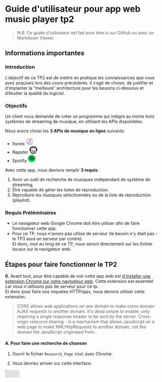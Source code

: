 # Guide d'utilisateur pour app web music player tp2
> N.B. Ce guide d'utilisateur est fait pour être lu sur Github ou avec un Markdown Viewer.

## Informations importantes

### Introduction
L’objectif de ce TP2 est de mettre en pratique les connaissances que vous avez acquises lors des cours précédents. Il s’agit de choisir, de justifier et d’implanter la “meilleure” architecture pour les besoins ci-dessous et d’étudier la qualité du logiciel.

### Objectifs
Un client vous demande de créer un programme qui intègre au moins trois systèmes de streaming de musique, en utilisant les APIs disponibles.

Nous avons choisi les **3 APIs de musique en ligne** suivants:
* Itunes <img src="https://github.com/raph63/log8430/blob/master/TP2/assets/img/ITunes.png" height="25">
* Napster <img src="https://github.com/raph63/log8430/blob/master/TP2/assets/img/napster.png" height="25">
* Spotify <img src="https://github.com/raph63/log8430/blob/master/TP2/assets/img/spotify.png" height="25">

Avec cette app, nous devions remplir **3 requis**:
1. Avoir un outil de recherche de musiques indépendant de système de streaming.
2. Être capable de gérer les listes de reproduction.
3. Reproduire les musiques sélectionnées ou de la liste de reproduction (playlist).

### Requis Préléminaires
* Le navigateur web Google Chrome doit être utiliser afin de faire fonctionner cette app.
* Pour ce TP, nous n'avons pas utilise de serveur (le besoin n'y était pas - le TP3 aura un serveur par contre). <br>
  Et donc, tout au long de ce TP, nous seront directement sur les fichier locaux sur le navigateur web.

## Étapes pour faire fonctionner le TP2
**0.** Avant tout, pour être capable de voir cette app web est [d'installer une extension Chrome sur votre navigateur web](https://chrome.google.com/webstore/detail/allow-control-allow-origi/nlfbmbojpeacfghkpbjhddihlkkiljbi).
  Cette extension est essentiel car nous n'utilisons pas de serveur pour ce tp. <br>
  Et donc pour faire nos requetes HTTP/ajax, nous devons utiliser cette extension.
> CORS allows web applications on one domain to make cross domain AJAX requests to another domain. It's dead simple to enable, only requiring a single response header to be sent by the server.
> Cross-origin resource sharing - is a mechanism that allows JavaScript on a web page to make XMLHttpRequests to another domain, not the domain the JavaScript originated from.

#### A. Pour faire une recherche de chanson

1. Ouvrir le fichier `Research_Page.html` avec Chrome.

2. Vous devriez arriver sur cette interface: <br>
<img src="https://github.com/raph63/log8430/blob/master/TP2/assets/img/imagesForReadMe/interfaceSearch.png" height="25">